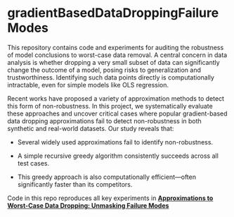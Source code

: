 # gradientBasedDataDroppingFailureModes

This repository contains code and experiments for auditing the robustness of model conclusions to worst-case data removal. A central concern in data analysis is whether dropping a very small subset of data can significantly change the outcome of a model, posing risks to generalization and trustworthiness. Identifying such data points directly is computationally intractable, even for simple models like OLS regression.

Recent works have proposed a variety of approximation methods to detect this form of non-robustness. In this project, we systematically evaluate these approaches and uncover critical cases where popular gradient-based data dropping approximations fail to detect non-robustness in both synthetic and real-world datasets. Our study reveals that:

- Several widely used approximations fail to identify non-robustness.

- A simple recursive greedy algorithm consistently succeeds across all test cases.

- This greedy approach is also computationally efficient—often significantly faster than its competitors.

Code in this repo reproduces all key experiments in 
**[Approximations to Worst-Case Data Dropping: Unmasking Failure Modes](https://arxiv.org/abs/2408.09008)**

